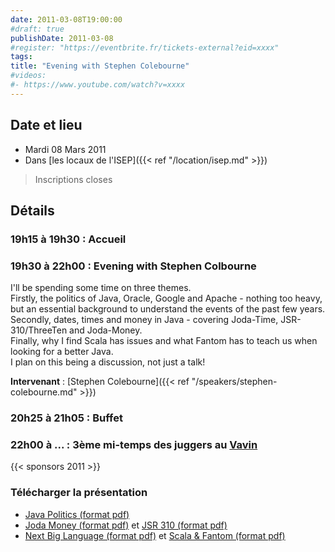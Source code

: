 ```yaml
---
date: 2011-03-08T19:00:00
#draft: true
publishDate: 2011-03-08
#register: "https://eventbrite.fr/tickets-external?eid=xxxx"
tags:
title: "Evening with Stephen Colebourne"
#videos:
#- https://www.youtube.com/watch?v=xxxx
---
```


## Date et lieu

* Mardi 08 Mars 2011
* Dans [les locaux de l'ISEP]({{< ref "/location/isep.md" >}})

> Inscriptions closes

## Détails

### 19h15 à 19h30 : Accueil

### 19h30 à 22h00 : Evening with Stephen Colbourne

I'll be spending some time on three themes.  
Firstly, the politics of Java, Oracle, Google and Apache - nothing too heavy, but an essential background to understand the events of the past few years.  
Secondly, dates, times and money in Java - covering Joda-Time, JSR-310/ThreeTen and Joda-Money.  
Finally, why I find Scala has issues and what Fantom has to teach us when looking for a better Java.  
I plan on this being a discussion, not just a talk! 

**Intervenant** : [Stephen Colebourne]({{< ref "/speakers/stephen-colebourne.md" >}})

### 20h25 à 21h05 : Buffet

### 22h00 à ... : 3ème mi-temps des juggers au [Vavin](https://www.google.com/maps/dir//48.84398,2.330533/@48.8439685,2.2603067,12z)

{{< sponsors 2011 >}}

### Télécharger la présentation

* [Java Politics (format pdf)](/resources/2011/JavaPolitics.pdf)
* [Joda Money (format pdf)](/resources/2011/Joda-Money.pdf) et [JSR 310 (format pdf)](/resources/2011/JSR-310-JavaOne2010.pdf)
* [Next Big Language (format pdf)](/resources/2011/NextBig.pdf) et [Scala & Fantom (format pdf)](/resources/2011/Usability.pdf)
